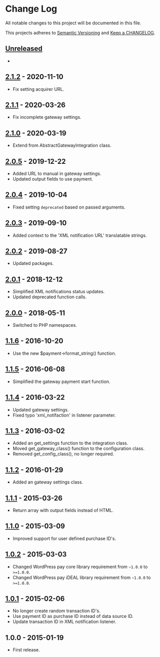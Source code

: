 #  Change Log

All notable changes to this project will be documented in this file.

This projects adheres to [Semantic Versioning](http://semver.org/) and [Keep a CHANGELOG](http://keepachangelog.com/).

## [Unreleased][unreleased]
- 

## [2.1.2] - 2020-11-10
- Fix setting acquirer URL.

## [2.1.1] - 2020-03-26
- Fix incomplete gateway settings.

## [2.1.0] - 2020-03-19
- Extend from AbstractGatewayIntegration class.

## [2.0.5] - 2019-12-22
- Added URL to manual in gateway settings.
- Updated output fields to use payment.

## [2.0.4] - 2019-10-04
- Fixed setting `deprecated` based on passed arguments.

## [2.0.3] - 2019-09-10
- Added context to the 'XML notification URL' translatable strings.

## [2.0.2] - 2019-08-27
- Updated packages.

## [2.0.1] - 2018-12-12
- Simplified XML notifications status updates.
- Updated deprecated function calls.

## [2.0.0] - 2018-05-11
- Switched to PHP namespaces.

## [1.1.6] - 2016-10-20
- Use the new $payment->format_string() function.

## [1.1.5] - 2016-06-08
- Simplified the gateway payment start function.

## [1.1.4] - 2016-03-22
- Updated gateway settings.
- Fixed typo 'xml_notifaction' in listener parameter.

## [1.1.3] - 2016-03-02
- Added an get_settings function to the integration class.
- Moved get_gateway_class() function to the configuration class.
- Removed get_config_class(), no longer required.

## [1.1.2] - 2016-01-29
- Added an gateway settings class.

## [1.1.1] - 2015-03-26
- Return array with output fields instead of HTML.

## [1.1.0] - 2015-03-09
- Improved support for user defined purchase ID's.

## [1.0.2] - 2015-03-03
- Changed WordPress pay core library requirement from `~1.0.0` to `>=1.0.0`.
- Changed WordPress pay iDEAL library requirement from `~1.0.0` to `>=1.0.0`.

## [1.0.1] - 2015-02-06
- No longer create random transaction ID's.
- Use payment ID as purchase ID instead of data source ID.
- Update transaction ID in XML notification listener.

## 1.0.0 - 2015-01-19
- First release.

[unreleased]: https://github.com/wp-pay-gateways/ideal-basic/compare/2.1.2...HEAD
[2.1.2]: https://github.com/wp-pay-gateways/ideal-basic/compare/2.1.1...2.1.2
[2.1.1]: https://github.com/wp-pay-gateways/ideal-basic/compare/2.1.0...2.1.1
[2.1.0]: https://github.com/wp-pay-gateways/ideal-basic/compare/2.0.5...2.1.0
[2.0.5]: https://github.com/wp-pay-gateways/ideal-basic/compare/2.0.4...2.0.5
[2.0.4]: https://github.com/wp-pay-gateways/ideal-basic/compare/2.0.3...2.0.4
[2.0.3]: https://github.com/wp-pay-gateways/ideal-basic/compare/2.0.2...2.0.3
[2.0.2]: https://github.com/wp-pay-gateways/ideal-basic/compare/2.0.1...2.0.2
[2.0.1]: https://github.com/wp-pay-gateways/ideal-basic/compare/2.0.0...2.0.1
[2.0.0]: https://github.com/wp-pay-gateways/ideal-basic/compare/1.1.6...2.0.0
[1.1.6]: https://github.com/wp-pay-gateways/ideal-basic/compare/1.1.5...1.1.6
[1.1.5]: https://github.com/wp-pay-gateways/ideal-basic/compare/1.1.4...1.1.5
[1.1.4]: https://github.com/wp-pay-gateways/ideal-basic/compare/1.1.3...1.1.4
[1.1.3]: https://github.com/wp-pay-gateways/ideal-basic/compare/1.1.2...1.1.3
[1.1.2]: https://github.com/wp-pay-gateways/ideal-basic/compare/1.1.1...1.1.2
[1.1.1]: https://github.com/wp-pay-gateways/ideal-basic/compare/1.1.0...1.1.1
[1.1.0]: https://github.com/wp-pay-gateways/ideal-basic/compare/1.0.2...1.1.0
[1.0.2]: https://github.com/wp-pay-gateways/ideal-basic/compare/1.0.1...1.0.2
[1.0.1]: https://github.com/wp-pay-gateways/ideal-basic/compare/1.0.0...1.0.1
